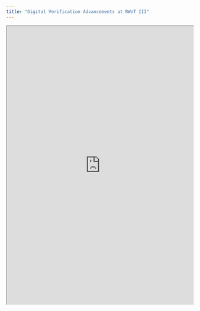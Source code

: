 ```yaml
---
title: "Digital Verification Advancements at RWoT III"
---
```




<iframe height="750" width="100%" src="https://ewelton.github.io/ktest/wiki.html#Digital%20Verification%20Advancements%20at%20RWoT%20III"></iframe>
